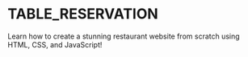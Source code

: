 # TABLE_RESERVATION

Learn how to create a stunning restaurant website from scratch using HTML, CSS, and JavaScript!
